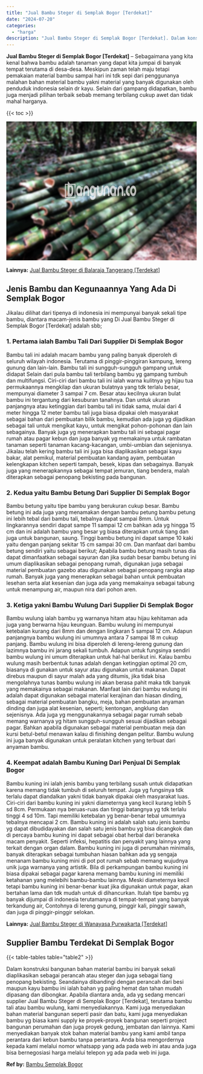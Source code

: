 ```yaml
---
title: "Jual Bambu Steger di Semplak Bogor [Terdekat]"
date: "2024-07-20"
categories: 
  - "harga"
description: "Jual Bambu Steger di Semplak Bogor [Terdekat]. Dalam konstruksi bangunan bahan material bambu ini banyak sekali diaplikasikan sebagai perancah atau steger da..."
---
```


**Jual Bambu Steger di Semplak Bogor \[Terdekat\]** – Sebagaimana yang kita kenal bahwa bambu adalah tanaman yang dapat kita jumpai di banyak tempat terutama di desa-desa. Meskipun zaman telah maju tetapi pemakaian material bambu sampai hari ini tdk sepi dari penggunanya malahan bahan material bambu yakni material yang banyak digunakan oleh penduduk indonesia selain dr kayu. Selain dari gampang didapatkan, bambu juga menjadi pilihan terbaik sebab memang terbilang cukup awet dan tidak mahal harganya.

{{< toc >}}

![Jual Bambu Steger di Semplak Bogor [Terdekat]](/images/jual-bambu-tali-39.png)

**Lainnya:** [Jual Bambu Steger di Balaraja Tangerang \[Terdekat\]](https://bambu.bangunan.co/jual-bambu-steger-di-balaraja-tangerang-terdekat/)

## Jenis Bambu dan Kegunaannya Yang Ada Di Semplak Bogor

Jikalau dilihat dari tipenya di indonesia ini mempunyai banyak sekali tipe bambu, diantara macam-jenis bambu yang Di Jual Bambu Steger di Semplak Bogor \[Terdekat\] adalah sbb;

### 1\. Pertama ialah Bambu Tali Dari Supplier Di Semplak Bogor

Bambu tali ini adalah macam bambu yang paling banyak diperoleh di seluruh wilayah indonesia. Terutama di pinggir-pinggiran kampung, lereng gunung dan lain-lain. Bambu tali ini sungguh-sungguh gampang untuk didapat Selain dari pula bambu tali terbilang bambu yg gampang tumbuh dan multifungsi. Ciri-ciri dari bambu tali ini ialah warna kulitnya yg hijau tua permukaannya mengkilap dan ukuran bulatnya yang tdk terlalu besar, mempunyai diameter 3 sampai 7 cm. Besar atau kecilnya ukuran bulat bambu ini tergantung dari kesuburan tanahnya. Dan untuk ukuran panjangnya atau ketinggian dari bambu tali ini tidak sama, mulai dari 4 meter hingga 12 meter bambu tali juga biasa dipakai oleh masyarakat sebagai bahan dari pembuatan bilik bambu, kemudian ada juga yg dijadikan sebagai tali untuk mengikat kayu, untuk mengikat pohon-pohonan dan lain sebagainya. Banyak juga yg menerapkan bambu tali ini sebagai pagar rumah atau pagar kebun dan juga banyak yg memakainya untuk rambatan tanaman seperti tanaman kacang-kacangan, umbi-umbian dan sejenisnya. Jikalau telah kering bambu tali ini juga bisa diaplikasikan sebagai kayu bakar, alat pemikul, material pembuatan kandang ayam, pembuatan kelengkapan kitchen seperti tampah, besek, kipas dan sebagainya. Banyak juga yang menerapkannya sebagai tempat jemuran, tiang bendera, malah diterapkan sebagai penopang bekisting pada bangunan.

### 2\. Kedua yaitu Bambu Betung Dari Supplier Di Semplak Bogor

Bambu betung yaitu tipe bambu yang berukuran cukup besar. Bambu betung ini ada juga yang menamakan dengan bambu petung bambu petung ini lebih tebal dari bambu tali, tebalnya dapat sampai 8mm. Untuk lingkarannya sendiri dapat sampe 11 sampai 12 cm bahkan ada yg hingga 15 cm dan ini adalah bambu yang besar yg biasa diterapkan untuk tiang dan juga untuk bangunan, saung. Tinggi bambu betung ini dapat sampe 10 kaki yaitu dengan panjang sekitar 15 cm sampai 30 cm. Dan manfaat dari bambu betung sendiri yaitu sebagai berikut; Apabila bambu betung masih tunas dia dapat dimanfaatkan sebagai sayuran dan jika sudah besar bambu betung ini umum diaplikasikan sebagai penopang rumah, digunakan juga sebagai material pembuatan gazebo atau digunakan sebagai penopang rangka atap rumah. Banyak juga yang menerapkan sebagai bahan untuk pembuatan lesehan serta alat kesenian dan juga ada yang memakainya sebagai tabung untuk menampung air, maupun nira dari pohon aren.

### 3\. Ketiga yakni Bambu Wulung Dari Supplier Di Semplak Bogor

Bambu wulung ialah bambu yg warnanya hitam atau hijau kehitaman ada juga yang berwarna hijau keunguan. Bambu wulung ini mempunyai ketebalan kurang dari 8mm dan dengan lingkaran 5 sampai 12 cm. Adapun panjangnya bambu wulung ini umumnya antara 7 sampai 18 m cukup panjang. Bambu wulung ini bisa diperoleh di lereng-lereng gunung dan lazimnya bambu ini jarang sekali tumbuh. Adapun untuk fungsinya sendiri bambu wulung ini umum diterapkan untuk hal-hal berikut ini. Kalau bambu wulung masih berbentuk tunas adalah dengan ketinggian optimal 20 cm, biasanya di gunakan untuk sayur atau digunakan untuk makanan. Dapat direbus maupun di sayur malah ada yang ditumis, jika tidak bisa mengolahnya tunas bambu wulung ini akan berasa pahit maka tdk banyak yang memakainya sebagai makanan. Manfaat lain dari bambu wulung ini adalah dapat digunakan sebagai material kerajinan dan hiasan dinding, sebagai material pembuatan bangku, meja, bahan pembuatan anyaman dinding dan juga alat kesenian, seperti; kentongan, angklung dan sejenisnya. Ada juga yg menggunakannya sebagai pagar rumah sebab memang warnanya yg hitam sungguh-sungguh sesuai dijadikan sebagai pagar. Bahkan apabila digunakan sebagai material pembuatan meja dan kursi betul-betul menawan kalau di finishing dengan pelitur. Bambu wulung ini juga banyak digunakan untuk peralatan kitchen yang terbuat dari anyaman bambu.

### 4\. Keempat adalah Bambu Kuning Dari Penjual Di Semplak Bogor

Bambu kuning ini ialah jenis bambu yang terbilang susah untuk didapatkan karena memang tidak tumbuh di seluruh tempat. Juga yg fungsinya tdk terlalu dapat diandalkan yakni tidak banyak dipakai oleh masyarakat luas. Ciri-ciri dari bambu kuning ini yakni diameternya yang kecil kurang lebih 5 sd 8cm. Permukaan nya beruas-ruas dan tinggi batangnya yg tdk terlalu tinggi 4 sd 10m. Tapi memiliki ketebalan yg benar-benar tebal umumnya tebalnya mencapai 2 cm. Bambu kuning ini adalah salah satu jenis bambu yg dapat dibudidayakan dan salah satu jenis bambu yg bisa dicangkok dan di percaya bambu kuning ini dapat sebagai obat herbal dari beraneka macam penyakit. Seperti infeksi, hepatitis dan penyakit yang lainnya yang terkait dengan organ dalam. Bambu kuning ini juga di perumahan minimalis, banyak diterapkan sebagai tumbuhan hiasan bahkan ada yg sengaja menanam bambu kuning mini di pot pot rumah sebab memang wujudnya unik juga warnanya yang artistik. Bila di perkampungan bambu kuning ini biasa dipakai sebagai pagar karena memang bambu kuning ini memiliki ketahanan yang melebihi bambu-bambu lainnya. Meski diameternya kecil tetapi bambu kuning ini benar-benar kuat jika digunakan untuk pagar, akan bertahan lama dan tdk mudah untuk di dihancurkan. Itulah tipe bambu yg banyak dijumpai di indonesia terutamanya di tempat-tempat yang banyak terkandung air, Contohnya di lereng gunung, pinggir kali, pinggir sawah, dan juga di pinggir-pinggir selokan.

**Lainnya:** [Jual Bambu Steger di Wanayasa Purwakarta \[Terdekat\]](https://bambu.bangunan.co/jual-bambu-steger-di-wanayasa-purwakarta-terdekat/)

## Supplier Bambu Terdekat Di Semplak Bogor

{{< table-tables table="table2" >}}

Dalam konstruksi bangunan bahan material bambu ini banyak sekali diaplikasikan sebagai perancah atau steger dan juga sebagai tiang penopang bekisting. Seandainya dibandingi dengan perancah dari besi maupun kayu bambu ini ialah bahan yg paling hemat dan tahan mudah dipasang dan dibongkar. Apabila diantara anda, ada yg sedang mencari supplier Jual Bambu Steger di Semplak Bogor \[Terdekat\], terutama bambu tali atau bambu wulung, kami menyediakannya. Kami juga menyediakan bahan material bangunan seperti pasir dan batu, kami juga menyediakan bambu yg biasa kami supply ke proyek-proyek bangunan seperti project bangunan perumahan dan juga proyek gedung, jembatan dan lainnya. Kami menyediakan banyak stok bahan material bambu yang kami ambil tanpa perantara dari kebun bambu tanpa perantara. Anda bisa mengordernya kepada kami melalui nomor whatsapp yang ada pada web ini atau anda juga bisa bernegosiasi harga melalui telepon yg ada pada web ini juga.

**Ref by:** [Bambu Semplak Bogor](https://id.wikipedia.org/wiki/Bambu)
